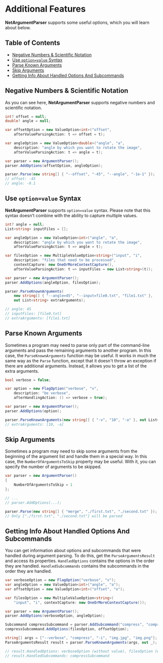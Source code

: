 # Additional Features
**NetArgumentParser** supports some useful options, which you will learn about below.

## Table of Contents
*    [Negative Numbers & Scientific Notation](#negative-numbers--scientific-notation)
*    [Use `option=value` Syntax](#use-optionvalue-syntax)
*    [Parse Known Arguments](#parse-known-arguments)
*    [Skip Arguments](#skip-arguments)
*    [Getting Info About Handled Options And Subcommands](#getting-info-about-handled-options-and-subcommands)

## Negative Numbers & Scientific Notation
As you can see here, **NetArgumentParser** supports negative numbers and scientific notation.

```cs
int? offset = null;
double? angle = null;

var offsetOption = new ValueOption<int>("offset",
    afterValueParsingAction: t => offset = t);

var angleOption = new ValueOption<double>("angle", "a",
    description: "angle by which you want to rotate the image",
    afterValueParsingAction: t => angle = t);

var parser = new ArgumentParser();
parser.AddOptions(offsetOption, angleOption);

parser.Parse(new string[] { "--offset", "-45", "--angle", "-1e-1" });
// offset: -45
// angle: -0.1
```

## Use `option=value` Syntax
**NetArgumentParser** supports `option=value` syntax. Please note that this syntax doesn't combine with the ability to capture multiple values.

```cs
int? angle = null;
List<string> inputFiles = [];

var angleOption = new ValueOption<int>("angle", "a",
    description: "angle by which you want to rotate the image",
    afterValueParsingAction: t => angle = t);

var filesOption = new MultipleValueOption<string>("input", "i",
    description: "files that need to be processed",
    contextCapture: new OneOrMoreContextCapture(),
    afterValueParsingAction: t => inputFiles = new List<string>(t));

var parser = new ArgumentParser();
parser.AddOptions(angleOption, filesOption);

parser.ParseKnownArguments(
    new string[] { "--angle=45", "--input=file0.txt", "file1.txt" },
    out List<string> extraArguments);

// angle: 45
// inputFiles: [file0.txt]
// extraArguments: [file1.txt]
```

## Parse Known Arguments
Sometimes a program may need to parse only part of the command-line arguments and pass the remaining arguments to another program. In this case, the `ParseKnownArguments` function may be useful. It works in much the same way as the `Parse` function, except that it doesn't throw an exception if there are additional arguments. Instead, it allows you to get a list of the extra arguments.

```cs
bool verbose = false;

var option = new FlagOption("verbose", "v",
    description: "be verbose",
    afterHandlingAction: () => verbose = true);

var parser = new ArgumentParser();
parser.AddOptions(option);

parser.ParseKnownArguments(new string[] { "-v", "10", "-a" }, out List<string> extraArguments);
// extraArguments: [10, -a]
```

## Skip Arguments
Sometimes a program may need to skip some arguments from the beginning of the argument list and handle them in a special way. In this case, the `NumberOfArgumentsToSkip` property may be useful. With it, you can specify the number of arguments to be skipped.

```cs
var parser = new ArgumentParser()
{
    NumberOfArgumentsToSkip = 1
};

// ...
// parser.AddOptions(...);

parser.Parse(new string[] { "merge", "./first.txt", "./second.txt" });
// Only ["./first.txt", "./second.txt"] will be parsed
```

## Getting Info About Handled Options And Subcommands
You can get information about options and subcommands that were handled during argument parsing. To do this, get the `ParseArgumentsResult` and access its properties. `HandledOptions` contains the options in the order they are handled. `HandledSubcommands` contains the subcommands in the order they are handled.

```cs
var verboseOption = new FlagOption("verbose", "v");
var angleOption = new ValueOption<int>("angle", "a");
var offsetOption = new ValueOption<int>("offset", "o");

var filesOption = new MultipleValueOption<string>(
    "input", "i", contextCapture: new OneOrMoreContextCapture());

var parser = new ArgumentParser();
parser.AddOptions(verboseOption, angleOption);

Subcommand compressSubcommand = parser.AddSubcommand("compress", "compress images");
compressSubcommand.AddOptions(filesOption, offsetOption);

string[] args = ["--verbose", "compress", "-i", "img.jpg", "img.png"];
ParseArgumentsResult result = parser.ParseKnownArguments(args, out _);

// result.HandledOptions: verboseOption (without value), filesOption (with values img.jpg, img.png)
// result.HandledSubcommands: compressSubcommand
```
